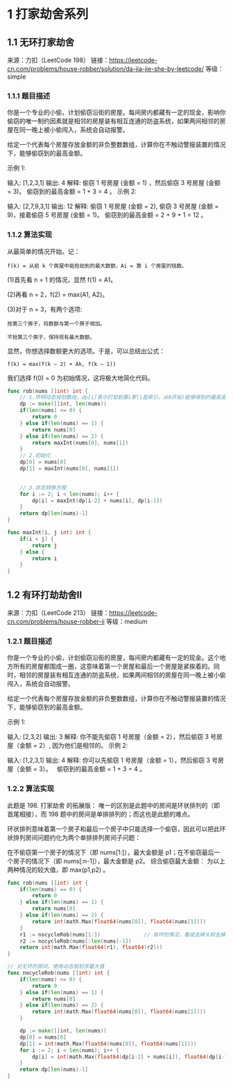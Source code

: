 # 1 打家劫舍系列

## 1.1 无环打家劫舍

来源：力扣（LeetCode 198）
链接：https://leetcode-cn.com/problems/house-robber/solution/da-jia-jie-she-by-leetcode/
等级：simple

### 1.1.1 题目描述

你是一个专业的小偷，计划偷窃沿街的房屋。每间房内都藏有一定的现金，影响你偷窃的唯一制约因素就是相邻的房屋装有相互连通的防盗系统，如果两间相邻的房屋在同一晚上被小偷闯入，系统会自动报警。

给定一个代表每个房屋存放金额的非负整数数组，计算你在不触动警报装置的情况下，能够偷窃到的最高金额。

示例 1:

输入: [1,2,3,1]
输出: 4
解释: 偷窃 1 号房屋 (金额 = 1) ，然后偷窃 3 号房屋 (金额 = 3)。
     偷窃到的最高金额 = 1 + 3 = 4 。
示例 2:

输入: [2,7,9,3,1]
输出: 12
解释: 偷窃 1 号房屋 (金额 = 2), 偷窃 3 号房屋 (金额 = 9)，接着偷窃 5 号房屋 (金额 = 1)。
     偷窃到的最高金额 = 2 + 9 + 1 = 12 。

### 1.1.2 算法实现

从最简单的情况开始。记：
```
f(k) = 从前 k 个房屋中能抢劫到的最大数额，Ai = 第 i 个房屋的钱数。
```
(1)首先看 n = 1 的情况，显然 f(1) = A1。

(2)再看 n = 2，f(2) = max(A1, A2)。

(3)对于 n = 3，有两个选项:
```
抢第三个房子，将数额与第一个房子相加。

不抢第三个房子，保持现有最大数额。
```
显然，你想选择数额更大的选项。于是，可以总结出公式：
```
f(k) = max(f(k – 2) + Ak, f(k – 1))
```
我们选择 f(0) = 0 为初始情况，这将极大地简化代码。



```go
func rob(nums []int) int {
    // 1.声明动态规划数组，dp[i]表示打劫到第i家(i是索引，从0开始)能够得到的最高金额
    dp := make([]int, len(nums))
    if(len(nums) <= 0) {
        return 0
    } else if(len(nums) == 1) {
        return nums[0]
    } else if(len(nums) == 2) {
        return maxInt(nums[0], nums[1])
    }
    // 2.初始化
    dp[0] = nums[0]
    dp[1] = maxInt(nums[0], nums[1])
    

    // 3.状态转移方程
    for i := 2; i < len(nums); i++ {
        dp[i] = maxInt(dp[i-2] + nums[i], dp[i-1])
    }
    return dp[len(nums)-1]
}

func maxInt(i, j int) int {
    if(i < j) {
        return j
    } else {
        return i
    }
}
```

## 1.2 有环打劫劫舍II

来源：力扣（LeetCode 213）
链接：https://leetcode-cn.com/problems/house-robber-ii
等级：medium

### 1.2.1 题目描述



你是一个专业的小偷，计划偷窃沿街的房屋，每间房内都藏有一定的现金。这个地方所有的房屋都围成一圈，这意味着第一个房屋和最后一个房屋是紧挨着的。同时，相邻的房屋装有相互连通的防盗系统，如果两间相邻的房屋在同一晚上被小偷闯入，系统会自动报警。

给定一个代表每个房屋存放金额的非负整数数组，计算你在不触动警报装置的情况下，能够偷窃到的最高金额。

示例 1:

输入: [2,3,2]
输出: 3
解释: 你不能先偷窃 1 号房屋（金额 = 2），然后偷窃 3 号房屋（金额 = 2）, 因为他们是相邻的。
示例 2:

输入: [1,2,3,1]
输出: 4
解释: 你可以先偷窃 1 号房屋（金额 = 1），然后偷窃 3 号房屋（金额 = 3）。
     偷窃到的最高金额 = 1 + 3 = 4 。



### 1.2.2 算法实现

此题是 198. 打家劫舍 的拓展版： 唯一的区别是此题中的房间是环状排列的（即首尾相接），而 198 题中的房间是单排排列的；而这也是此题的难点。

环状排列意味着第一个房子和最后一个房子中只能选择一个偷窃，因此可以把此环状排列房间问题约化为两个单排排列房间子问题：

在不偷窃第一个房子的情况下（即 nums[1:]），最大金额是 p1；在不偷窃最后一个房子的情况下（即 nums[:n-1]），最大金额是 p2。
综合偷窃最大金额： 为以上两种情况的较大值，即 max(p1,p2) 。



```go
func rob(nums []int) int {
    if(len(nums) == 0) {
        return 0
    } else if(len(nums) == 1) {
        return nums[0]
    } else if(len(nums) == 2) {
        return int(math.Max(float64(nums[0]), float64(nums[1])))
    }
    r1 := nocycleRob(nums[1:])              // 有环的情况，看成去掉头和去掉尾部的两个无环的情况，比较去两者中的较大者
    r2 := nocycleRob(nums[:len(nums)-1])
    return int(math.Max(float64(r1), float64(r2)))
}

// 对无环的房间，使用动态规划求最大值
func nocycleRob(nums []int) int {
    if(len(nums) <= 0) {
        return 0
    } else if(len(nums) == 1) {
        return nums[0]
    } else if(len(nums) == 2) {
        return int(math.Max(float64(nums[0]), float64(nums[1])))
    }

    dp := make([]int, len(nums))
    dp[0] = nums[0]
    dp[1] = int(math.Max(float64(nums[0]), float64(nums[1])))
    for i := 2; i < len(nums); i++ {
        dp[i] = int(math.Max(float64(dp[i-2] + nums[i]), float64(dp[i-1])))
    }
    return dp[len(nums)-1]
}
```